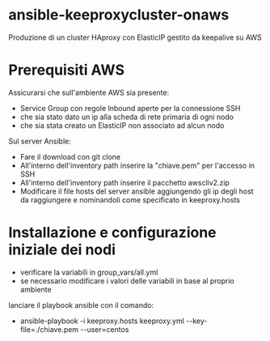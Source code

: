 # ansible-keeproxycluster-onaws
Produzione di un cluster HAproxy con ElasticIP gestito da keepalive su AWS

# Prerequisiti AWS
Assicurarsi che sull'ambiente AWS sia presente:

* Service Group con regole Inbound aperte per la connessione SSH
* che sia stato dato un ip alla scheda di rete primaria di ogni nodo
* che sia stata creato un ElasticIP non associato ad alcun nodo

Sul server Ansible:

* Fare il download con git clone
* All'interno dell'inventory path inserire la "chiave.pem" per l'accesso in SSH
* All'interno dell'inventory path inserire il pacchetto awscliv2.zip
* Modificare il file hosts del server ansible aggiungendo gli ip degli host da raggiungere e nominandoli come specificato in keeproxy.hosts

# Installazione e configurazione iniziale dei nodi 

* verificare la variabili in group_vars/all.yml
* se necessario modificare i valori delle variabili in base al proprio ambiente

lanciare il playbook ansible con il comando:

* ansible-playbook -i keeproxy.hosts keeproxy.yml --key-file=./chiave.pem --user=centos
